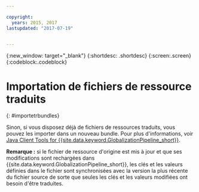 ```yaml
---

copyright:
  years: 2015, 2017
lastupdated: "2017-07-19"


---
```


{:new_window: target="_blank"}
{:shortdesc: .shortdesc}
{:screen:.screen}
{:codeblock:.codeblock}

# Importation de fichiers de ressource traduits
{: #importetrbundles}

Sinon, si vous disposez déjà de fichiers de ressources traduits, vous pouvez les importer dans un nouveau bundle. Pour plus d'informations, voir [Java Client Tools for {{site.data.keyword.GlobalizationPipeline_short}}](https://github.com/IBM-Bluemix/gp-java-tools).

**Remarque :** si le fichier de ressource d'origine est mis à jour et que ses modifications sont rechargées dans {{site.data.keyword.GlobalizationPipeline_short}}, les clés et les valeurs définies dans le fichier sont synchronisées avec la version la plus récente du fichier source de sorte que seules les clés et les valeurs modifiées ont besoin d'être traduites.
